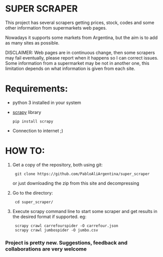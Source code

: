 # SUPER SCRAPER

This project has several scrapers getting prices, stock, codes and some other information from supermarkets web pages.

Nowadays it supports some markets from Argentina, but the aim is to add as many sites as possible.

DISCLAIMER: Web pages are in continuous change, then some scrapers may fail eventually, please report when it happens so I can correct issues.
Some information from a supermarket may be not in another one, this limitation depends on what information is given from each site.

# Requirements:

- python 3 installed in your system

- [scrapy](https://scrapy.org/) library

      pip install scrapy
- Connection to internet ;)

# HOW TO:
    

1) Get a copy of the repository, both using git: 

        git clone https://github.com/PabloAliArgentina/super_scraper
    
    or just downloading the zip from this site and decompressing 


2) Go to the directory:

        cd super_scraper/

3) Execute scrapy command line to start some scraper and get results in the desired format if supported. eg:

        scrapy crawl carrefourspider -O carrefour.json
        scrapy crawl jumbospider -O jumbo.csv



### Project is pretty new. Suggestions, feedback and collaborations are very welcome

